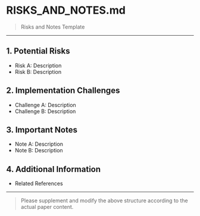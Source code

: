 # RISKS_AND_NOTES.md

> Risks and Notes Template

---

## 1. Potential Risks
- Risk A: Description
- Risk B: Description

## 2. Implementation Challenges
- Challenge A: Description
- Challenge B: Description

## 3. Important Notes
- Note A: Description
- Note B: Description

## 4. Additional Information
- Related References

---

> Please supplement and modify the above structure according to the actual paper content.
